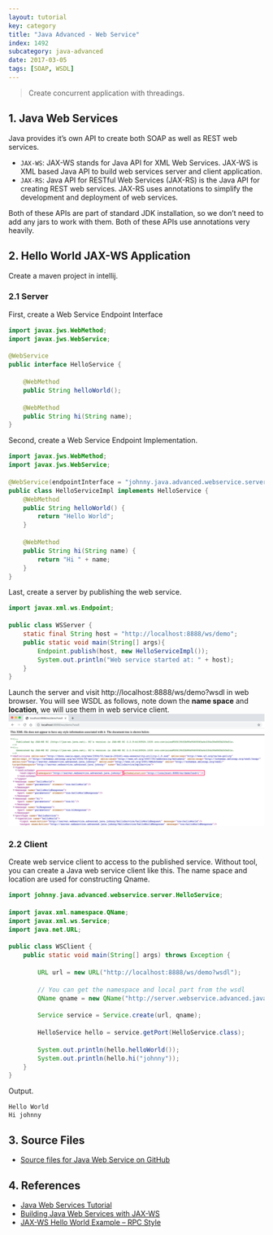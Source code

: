```yaml
---
layout: tutorial
key: category
title: "Java Advanced - Web Service"
index: 1492
subcategory: java-advanced
date: 2017-03-05
tags: [SOAP, WSDL]
---
```


> Create concurrent application with threadings.

## 1. Java Web Services
Java provides it’s own API to create both SOAP as well as REST web services.
* `JAX-WS`: JAX-WS stands for Java API for XML Web Services. JAX-WS is XML based Java API to build web services server and client application.
* `JAX-RS`: Java API for RESTful Web Services (JAX-RS) is the Java API for creating REST web services. JAX-RS uses annotations to simplify the development and deployment of web services.

Both of these APIs are part of standard JDK installation, so we don’t need to add any jars to work with them. Both of these APIs use annotations very heavily.

## 2. Hello World JAX-WS Application
Create a maven project in intellij.
### 2.1 Server
First, create a Web Service Endpoint Interface
```java
import javax.jws.WebMethod;
import javax.jws.WebService;

@WebService
public interface HelloService {

    @WebMethod
    public String helloWorld();

    @WebMethod
    public String hi(String name);
}
```
Second, create a Web Service Endpoint Implementation.
```java
import javax.jws.WebMethod;
import javax.jws.WebService;

@WebService(endpointInterface = "johnny.java.advanced.webservice.server.HelloService")
public class HelloServiceImpl implements HelloService {
    @WebMethod
    public String helloWorld() {
        return "Hello World";
    }

    @WebMethod
    public String hi(String name) {
        return "Hi " + name;
    }
}
```
Last, create a server by publishing the web service.
```java
import javax.xml.ws.Endpoint;

public class WSServer {
    static final String host = "http://localhost:8888/ws/demo";
    public static void main(String[] args){
        Endpoint.publish(host, new HelloServiceImpl());
        System.out.println("Web service started at: " + host);
    }
}
```
Launch the server and visit http://localhost:8888/ws/demo?wsdl in web browser. You will see WSDL as follows, note down the **name space** and **location**, we will use them in web service client.
![image](/assets/images/java/1492/wsdl.png)

### 2.2 Client
Create web service client to access to the published service. Without tool, you can create a Java web service client like this. The name space and location are used for constructing Qname.
```java
import johnny.java.advanced.webservice.server.HelloService;

import javax.xml.namespace.QName;
import javax.xml.ws.Service;
import java.net.URL;

public class WSClient {
    public static void main(String[] args) throws Exception {

        URL url = new URL("http://localhost:8888/ws/demo?wsdl");

        // You can get the namespace and local part from the wsdl
        QName qname = new QName("http://server.webservice.advanced.java.johnny/", "HelloServiceImplService");

        Service service = Service.create(url, qname);

        HelloService hello = service.getPort(HelloService.class);

        System.out.println(hello.helloWorld());
        System.out.println(hello.hi("johnny"));
    }
}
```
Output.
```raw
Hello World
Hi johnny
```

## 3. Source Files
* [Source files for Java Web Service on GitHub](https://github.com/jojozhuang/java-programming/tree/master/java-advanced-webservice)

## 4. References
* [Java Web Services Tutorial](https://www.journaldev.com/9191/java-web-services-tutorial)
* [Building Java Web Services with JAX-WS](https://www.youtube.com/watch?v=XFWoHayjMnE)
* [JAX-WS Hello World Example – RPC Style](https://www.mkyong.com/webservices/jax-ws/jax-ws-hello-world-example/)

